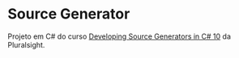 # Source Generator
Projeto em C# do curso [Developing Source Generators in C# 10](https://www.pluralsight.com/courses/c-sharp-10-developing-source-generators) da Pluralsight.
